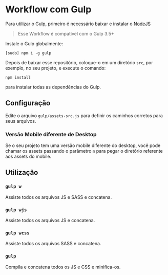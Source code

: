 # Workflow com Gulp

Para utilizar o Gulp, primeiro é necessário baixar e instalar o [NodeJS](http://nodejs.org/download/)

> Esse Workflow é compatível com o Gulp 3.5+

Instale o Gulp globalmente:
```
[sudo] npm i -g gulp
```

Depois de baixar esse repositório, coloque-o em um diretório `src`, por exemplo, no seu projeto, e execute o comando:
```
npm install
```

para instalar todas as dependências do Gulp.

## Configuração

Edite o arquivo `gulp/assets-src.js` para definir os caminhos corretos para seus arquivos.

### Versão Mobile diferente de Desktop

Se o seu projeto tem uma versão mobile diferente do desktop, você pode chamar os assets passando o parâmetro `m` para pegar o diretório referente aos assets do mobile.

## Utilização

### `gulp w`

Assiste todos os arquivos JS e SASS e concatena.

### `gulp wjs`

Assiste todos os arquivos JS e concatena.

### `gulp wcss`

Assiste todos os arquivos SASS e concatena.

### `gulp`

Compila e concatena todos os JS e CSS e minifica-os.

